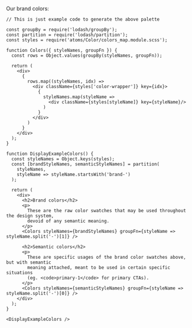 Our brand colors:

    // This is just example code to generate the above palette

    const groupBy = require('lodash/groupBy');
    const partition = require('lodash/partition');
    const styles = require('atoms/Color/colors_map.module.scss');

    function Colors({ styleNames, groupFn }) {
      const rows = Object.values(groupBy(styleNames, groupFn));

      return (
        <div>
          {
            rows.map((styleNames, idx) =>
              <div className={styles['color-wrapper']} key={idx}>
                {
                  styleNames.map(styleName =>
                    <div className={styles[styleName]} key={styleName}/>
                  )
                }
              </div>
            )
          }
        </div>
      );
    }

    function DisplayExampleColors() {
      const styleNames = Object.keys(styles);
      const [brandStyleNames, semanticStyleNames] = partition(
        styleNames,
        styleName => styleName.startsWith('brand-')
      );

      return (
        <div>
          <h2>Brand colors</h2>
          <p>
            These are the raw color swatches that may be used throughout the design system,
            devoid of any semantic meaning.
          </p>
          <Colors styleNames={brandStyleNames} groupFn={styleName => styleName.split('-')[1]} />

          <h2>Semantic colors</h2>
          <p>
            These are specific usages of the brand color swatches above, but with semantic
            meaning attached, meant to be used in certain specific situations
            (eg. <code>primary-1</code> for primary CTAs).
          </p>
          <Colors styleNames={semanticStyleNames} groupFn={styleName => styleName.split('-')[0]} />
        </div>
      );
    }

    <DisplayExampleColors />

